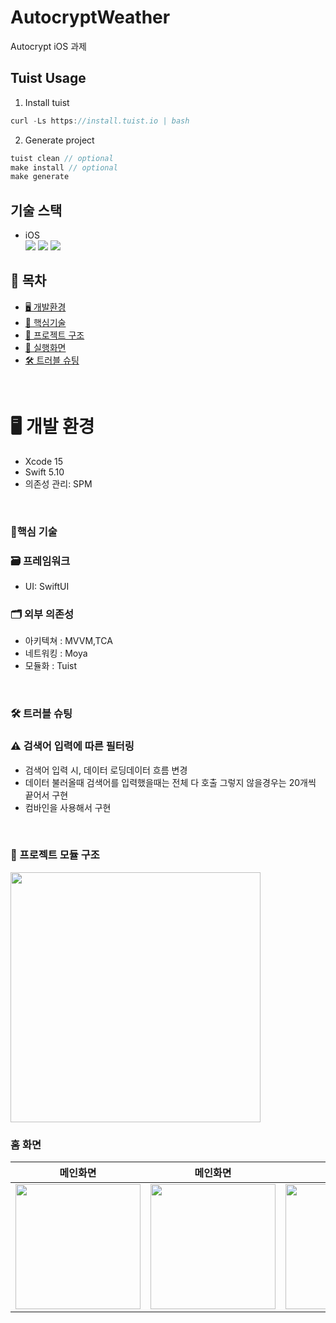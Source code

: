 # AutocryptWeather
Autocrypt iOS 과제

## Tuist Usage
1. Install tuist
 
```swift
curl -Ls https://install.tuist.io | bash 
```
2. Generate project

```swift
tuist clean // optional
make install // optional
make generate
```

## 기술 스택 
- iOS  
  <img src="https://img.shields.io/badge/fastlane-00F200?style=for-the-badge&logo=fastlane&logoColor=white">
  <img src="https://img.shields.io/badge/swift-F05138?style=for-the-badge&logo=swift&logoColor=white">
  <img src="https://img.shields.io/badge/xcode-147EFB?style=for-the-badge&logo=xcode&logoColor=white"> 

## 📑 목차

- [🖥️ 개발환경](#🖥-개발-환경)
- [🔑 핵심기술](#🔑-핵심-기술)
- [🔭 프로젝트 구조](#🔭-프로젝트-모듈-구조)
- [📱 실행화면](#📱-실행화면)
- [🛠 트러블 슈팅](#-🛠-트러블-슈팅)

<br>

# 🖥️ 개발 환경

- Xcode 15
- Swift 5.10
- 의존성 관리: SPM

<br>

### 🔑핵심 기술 

### 🗃️ 프레임워크
- UI: SwiftUI

### 🗂️ 외부 의존성
- 아키텍쳐 : MVVM,TCA
- 네트워킹 : Moya
- 모듈화 : Tuist
<br>


### 🛠️ 트러블 슈팅
### ⚠️ 검색어 입력에 따른 필터링
- 검색어 입력 시, 데이터 로딩데이터 흐름 변경
- 데이터 불러올때 검색어를 입력했을때는 전체 다 호출 그렇지 않을경우는 20개씩 끝어서 구현
- 컴바인을 사용해서 구현
<br>

### 🔭 프로젝트 모듈 구조
<img src="https://github.com/user-attachments/assets/9dafdacd-0161-4549-9f99-253b44689eef" width="400">

### 홈 화면
|메인화면|메인화면|검색화면|검색화면 후 홈 화면 |검색화면 후 홈 화면 |
|:---:|:---:|:---:|:---:|:---:|
|<img src="https://github.com/user-attachments/assets/9e3039e0-66b5-48ce-beb7-c7f012772a89" width="200">|<img src="https://github.com/user-attachments/assets/ff5afa69-7a4e-4bf9-96d7-22ac77624eb0" width="200">|<img src="https://github.com/user-attachments/assets/3def2e30-678e-4785-94df-b2639fef7291" width="200">|<img src="https://github.com/user-attachments/assets/2fa058f6-6705-46a5-ba95-a8d0270b8272" width="200">|<img src="https://github.com/user-attachments/assets/9ad07ec5-93f0-4046-8f72-10337a7bdd16" width="200">|

